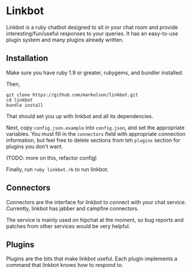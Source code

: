 # Linkbot

Linkbot is a ruby chatbot designed to sit in your chat room and provide
interesting/fun/useful responses to your queries. It has an easy-to-use
plugin system and many plugins already written.

## Installation

Make sure you have ruby 1.9 or greater, rubygems, and bundler installed.

Then,

```
git clone https://github.com/markolson/linkbot.git
cd linkbot
bundle install
```

That should set you up with linkbot and all its dependencies.

Next, copy `config.json.example` into `config.json`, and set the
appropriate variables. You must fill in the `connectors` field
with appropriate connection information, but feel free to delete
sections from teh `plugins` section for plugins you don't want.

(TODO: more on this, refactor config)

Finally, run `ruby linkbot.rb` to run linkbot.

## Connectors

Connectors are the interface for linkbot to connect with your chat service.
Currently, linkbot has jabber and campfire connectors.

The service is mainly used on hipchat at the moment, so bug reports and
patches from other services would be very helpful.

## Plugins

Plugins are the bits that make linkbot useful. Each plugin implements a command
that linkbot knows how to respond to.
